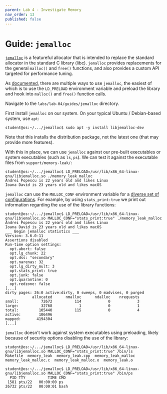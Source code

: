 ```yaml
---
parent: Lab 4 - Investigate Memory
nav_order: 13
published: false
---
```


# Guide: `jemalloc`

[`jemalloc`](http://jemalloc.net/) is a featureful allocator that is intended to replace the standard allocator in the standard C library (libc).
`jemalloc` provides replacements for the general `malloc()` and `free()` functions, and also provides a custom API targeted for performance tuning.

As [documented](https://github.com/jemalloc/jemalloc/wiki/Getting-Started), there are multiple ways to use `jemalloc`, the easiest of which is to use the `LD_PRELOAD` environment variable and preload the library and hook into `malloc()` and `free()` function calls.

Navigate to the `labs/lab-04/guides/jemalloc` directory.

First install `jemalloc` on our system.
On your typical Ubuntu / Debian-based system, use `apt`:

```console
student@os:~/.../jemalloc$ sudo apt -y install libjemalloc-dev
```

Note that this installs the distribution package, not the latest one (that may provide more features).

With this in place, we can use `jemalloc` against our pre-built executables or system executables (such as `ls`, `ps`).
We can test it against the executable files from `support/memory-leak/`:

```console
student@os:~/.../jemalloc$ LD_PRELOAD=/usr/lib/x86_64-linux-gnu/libjemalloc.so ./memory_leak_malloc
Andrei Popescu is 22 years old and likes Linux
Ioana David is 23 years old and likes macOS
```

`jemalloc` can use the `MALLOC_CONF` environment variable for a [diverse set of configurations](https://www.freebsd.org/cgi/man.cgi?query=malloc.conf).
For example, by using `stats_print:true` we print out information regarding the use of the library functions:

```console
student@os:~/.../jemalloc$ LD_PRELOAD=/usr/lib/x86_64-linux-gnu/libjemalloc.so MALLOC_CONF="stats_print:true" ./memory_leak_malloc
Andrei Popescu is 22 years old and likes Linux
Ioana David is 23 years old and likes macOS
___ Begin jemalloc statistics ___
Version: 3.6.0-11
Assertions disabled
Run-time option settings:
  opt.abort: false
  opt.lg_chunk: 22
  opt.dss: "secondary"
  opt.narenas: 32
  opt.lg_dirty_mult: 3
  opt.stats_print: true
  opt.junk: false
  opt.quarantine: 0
  opt.redzone: false
[...]
dirty pages: 26:0 active:dirty, 0 sweeps, 0 madvises, 0 purged
            allocated      nmalloc      ndalloc    nrequests
small:          72672          114            0            3
large:          32768            1            0            1
total:         105440          115            0            4
active:        106496
mapped:       4194304
[...]
```

`jemalloc` doesn't work against system executables using preloading, likely because of security options disabling the use of the library:

```console
student@os:~/.../jemalloc$ LD_PRELOAD=/usr/lib/x86_64-linux-gnu/libjemalloc.so MALLOC_CONF="stats_print:true" /bin/ls
Makefile  memory_leak  memory_leak.cpp  memory_leak_malloc  memory_leak_malloc.c  memory_leak_malloc.o  memory_leak.o

student@os:~/.../jemalloc$ LD_PRELOAD=/usr/lib/x86_64-linux-gnu/libjemalloc.so MALLOC_CONF="stats_print:true" /bin/ps
  PID TTY          TIME CMD
 1581 pts/22   00:00:00 ps
26732 pts/22   00:00:01 bash
```
